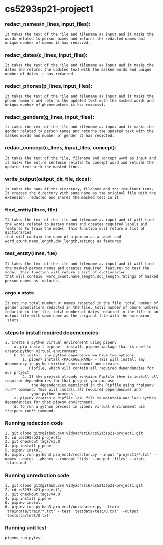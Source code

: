 # cs5293sp21-project1

### redact_names(n_lines, input_files):

    It takes the text of the file and filename as input and it masks the words related to person names and returns the redacted names and unique number of names it has redacted.

### redact_dates(d_lines, input_files):

    It takes the text of the file and filename as input and it masks the dates and returns the updated text with the masked words and unique number of dates it has redacted.


### redact_phones(p_lines, input_files):

    It takes the text of the file and filename as input and it masks the phone numbers and returns the updated text with the masked words and unique number of phonenumbers it has redacted.



### redact_genders(g_lines, input_files):

    It takes the text of the file and filename as input and it masks the gender related to person names and returns the updated text with the masked words and number of gender it has redacted.

### redact_concept(c_lines, input_files, concept):

    It takes the text of the file, filename and concept word as input and it masks the entire sentence related to concept word and returns the updated text with the masked lines.

### write_output(output_dir, file, docs):

    It takes the name of the directory, filename and the resultant text. It creates the directory with same name as the original file with the extension .redacted and stores the masked text in it.

### find_entity(lines, file)

    It takes the text of the file and filename as input and it will find  the words related to person names and creates required labels and features to train the model. This function will return a list of dictionaries
    that will contain the name of a person as a label and word_count,name_length,doc_length,ratings as features.

### test_entity(lines, file)

    It takes the text of the file and filename as input and it will find  the masked person names and creates required  features to test the model. This function will return a list of dictionaries
    that will contain  word_count,name_length,doc_length,ratings of masked person names as features.

### args = stats

    It returns total number of names redacted in the file, total number of gender identifiers redacted in the file, total number of phone numbers redacted in the file, total number of dates redacted in the file in an output file with same name as the original file with the extension .stats

### steps to install required dependencies:
    1. Create a python virtual environment using pipenv
        a. pip install pipenv - installs pipenv package that is used to create python virtual environment
        b. To install any python dependency we have two options
            1. pipenv install <PACKAGE_NAME> - This will install any dependency in python virtual environment and creates 
               Pipfile, which will contain all required dependencies for our project
            2. If the project already contains Pipfile then to install all required dependencies for that project you can use
                the dependencies mentioned in the Pipfile using **pipenv run** command. This will install all required dependencies and 
                your python process.
        c. pipenv creates a Pipfile.lock file to maintain and lock python dependencies for that pipenv environment.
        d. To run a python process in pipenv virtual environment use **pipenv run** command.

### Running redaction code
    1. git clone git@github.com:Vidyadhari6/cs5293sp21-project1.git
    2. cd cs5293sp21-project1/
    3. git checkout tags/v3.0
    4. pip install pipenv
    5. pipenv install
    6. pipenv run python3 project1/redactor.py --input 'project1/*.txt' --names --dates --phones --concept 'kids' --output 'files' --stats 'stats_out''

### Running unredaction code
    1. git clone git@github.com:Vidyadhari6/cs5293sp21-project1.git
    2. cd cs5293sp21-project1/
    3. git checkout tags/v4.0
    4. pip install pipenv
    5. pipenv install
    6. pipenv run python3 project1/unredactor.py --train 'traindata/train/*.txt' --test 'testdata/test/0.txt' --output 'testdata/test/0.txt'

### Running unit test
    pipenv run pytest
